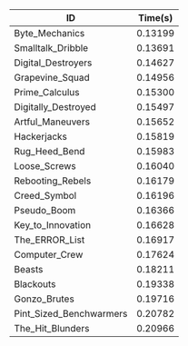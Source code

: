 |ID|Time(s)|
|-|-|
|Byte_Mechanics|0.13199|
|Smalltalk_Dribble|0.13691|
|Digital_Destroyers|0.14627|
|Grapevine_Squad|0.14956|
|Prime_Calculus|0.15300|
|Digitally_Destroyed|0.15497|
|Artful_Maneuvers|0.15652|
|Hackerjacks|0.15819|
|Rug_Heed_Bend|0.15983|
|Loose_Screws|0.16040|
|Rebooting_Rebels|0.16179|
|Creed_Symbol|0.16196|
|Pseudo_Boom|0.16366|
|Key_to_Innovation|0.16628|
|The_ERROR_List|0.16917|
|Computer_Crew|0.17624|
|Beasts|0.18211|
|Blackouts|0.19338|
|Gonzo_Brutes|0.19716|
|Pint_Sized_Benchwarmers|0.20782|
|The_Hit_Blunders|0.20966|
